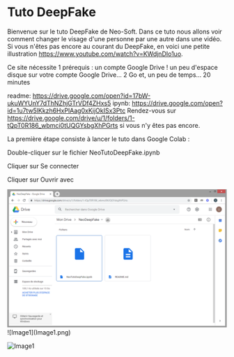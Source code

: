 # Tuto DeepFake

Bienvenue sur le tuto DeepFake de Neo-Soft.
Dans ce tuto nous allons voir comment changer le visage d'une personne par une autre dans une vidéo.
Si vous n'êtes pas encore au courant du DeepFake, en voici une petite illustration https://www.youtube.com/watch?v=KWdjnDIo1uo.

Ce site nécessite 1 prérequis : un compte Google Drive !
un peu d'espace disque sur votre compte Google Drive... 2 Go
et, un peu de temps... 20 minutes

readme: https://drive.google.com/open?id=17bW-ukuWYUnY7dThNZhjGTrVDf4ZHxs5
ipynb: https://drive.google.com/open?id=1u7tw5lKkzh6HxPIAag0xKijOkISx3Ptc
Rendez-vous sur https://drive.google.com/drive/u/1/folders/1-tQpT0R186_wbmci0tUQGYsbgXhPGrts si vous n'y êtes pas encore.

La première étape consiste à lancer le tuto dans Google Colab :

Double-cliquer sur le fichier NeoTutoDeepFake.ipynb

Cliquer sur Se connecter

Cliquer sur Ouvrir avec

<img src="Image1.png" />
![Image1](Image1.png)

![Image1](https://drive.google.com/file/d/12QTSoS7S5DLUZbFMZE8G4xJT3JZUbgZb/view)
